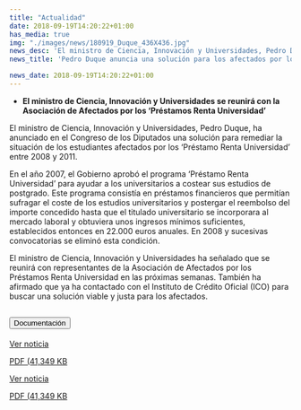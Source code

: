 ```yaml
---
title: "Actualidad"
date: 2018-09-19T14:20:22+01:00
has_media: true
img: "./images/news/180919_Duque_436X436.jpg"
news_desc: 'El ministro de Ciencia, Innovación y Universidades, Pedro Duque, ha anunciado en el Congreso de los Diputados una solución para remediar la situación de los estudiantes afectados por los "Préstamo Renta Universidad" entre 2008 y 2011.<b>Este contenido incluye:</b> <i class="fal fa-file-</a><i class="fas fa-external-link-alt"></i> </a><i class="fas fa-external-link-alt"></i>_icon"></i>'
news_title: 'Pedro Duque anuncia una solución para los afectados por los "Préstamos Renta Universidad"'

news_date: 2018-09-19T14:20:22+01:00
---
```

<ul>
<li><b>El ministro de Ciencia, Innovación y Universidades se reunirá con la Asociación de Afectados por los &lsquo;Préstamos Renta Universidad&rsquo;</b></li>
</ul>
<p>El ministro de Ciencia, Innovación y Universidades, Pedro Duque, ha anunciado en el Congreso de los Diputados una solución para remediar la situación de los estudiantes afectados por los &lsquo;Préstamo Renta Universidad&rsquo; entre 2008 y 2011.</p>
<p>En el año 2007, el Gobierno aprobó el programa &lsquo;Préstamo Renta Universidad&rsquo; para ayudar a los universitarios a costear sus estudios de postgrado. Este programa consistía en préstamos financieros que permitían sufragar el coste de los estudios universitarios y postergar el reembolso del importe concedido hasta que el titulado universitario se incorporara al mercado laboral y obtuviera unos ingresos mínimos suficientes, establecidos entonces en 22.000 euros anuales. En 2008 y sucesivas convocatorias se eliminó esta condición.</p>
<p>El ministro de Ciencia, Innovación y Universidades ha señalado que se reunirá con representantes de la Asociación de Afectados por los Préstamos Renta Universidad en las próximas semanas. También ha afirmado que ya ha contactado con el Instituto de Crédito Oficial (ICO) para buscar una solución viable y justa para los afectados.</p>
<section>
    <article>
        <div class="container">
            <div class="row my-45 justify-content-md-center">
                <div class="col-md-10 content_collapse">
                    <div class="accordion accordion_alt" id="accordeonAlt">
                        <div class="accordion-item">
                            <h2 class="accordion-header" id="accordionAltHeading2">
                                <button class="accordion-button expanded" type="button" data-bs-toggle="collapse" data-bs-target="#accordionAlt2" aria-expanded="false" aria-controls="accordionAlt2">
                                    <span class="icon"><i class="fas fa-file-pdf"></i></span>Documentación
                                </button>
                            </h2>
                            <div id="accordionAlt2" class="accordion-collapse collapse show" aria-labelledby="accordionAltHeading2">
                                <div class="accordion-body">
                                    <div id="section_link">
                                        <div class="container-fluid sp">
                                            <div class="row w-100">
                                                <div class="col-lg-12 cards_download_cnt">
                                                    <div class="row jcc_mobile">
                                                        <div class="download_card">
                                                            <a class="card flex-column" href="{{<siteurl>}}documentos/pdf/news/180919_NP_PrestamosRenta.pdf" target="_blank">
                                                                <div class="card-header">
                                                                    <i class="fal fa-download"></i>
                                                                </div>
                                                                <div class="card-body">
                                                                    <p class="text_body">Ver noticia</p>
                                                                    <p class="text_file">
                                                                        <i class="fal fa-file-pdf pdf_icon text-danger"></i> PDF (41,349 KB
                                                                    </p>
                                                                </div>
                                                            </a>
                                                        </div>
                                                    </div>
                                                </div>
                                                <!-- MOBILE VERSION WITH SLIDER -->
                                                <div class="col-12" id="section_box_download_card_slider">
                                                    <div class="swiper" id="slider_download_archive">
                                                        <div class="swiper-wrapper">
                                                        <div class="swiper-slide">
                                                            <div class="download_card">
                                                                <a class="card" href="{{<siteurl>}}documentos/pdf/news/180919_NP_PrestamosRenta.pdf" target="_blank">
                                                                    <div class="card-header">
                                                                        <i class="fal fa-download"></i>
                                                                    </div>
                                                                    <div class="card-body">
                                                                        <p class="text_body">Ver noticia</p>
                                                                        <p class="text_file">
                                                                            <i class="fal fa-file-pdf pdf_icon text-danger"></i> PDF (41,349 KB
                                                                        </p>
                                                                    </div>
                                                                </a>
                                                            </div>
                                                        </div>
                                                        </div>
                                                        <div class="swiper-pagination"></div>
                                                    </div>
                                                </div>
                                            </div>
                                        </div>
                                    </div>
                                </div>
                            </div>
                        </div>
                    </div>
                </div>
            </div>
        </div>
    </article> 
</section>